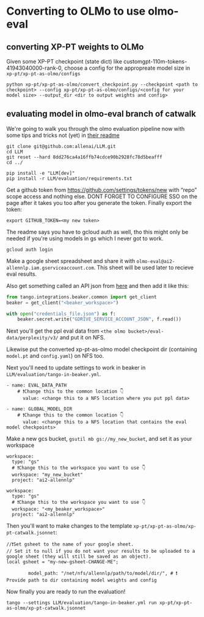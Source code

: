 # Converting to OLMo to use olmo-eval

## converting XP-PT weights to OLMo

Given some XP-PT checkpoint (state dict) like customgpt-110m-tokens-41943040000-rank-0, choose a config for the appropreate model size in `xp-pt/xp-pt-as-olmo/configs`

```
python xp-pt/xp-pt-as-olmo/convert_checkpoint.py --checkpoint <path to checkpoint> --config xp-pt/xp-pt-as-olmo/configs/<config for your model size> --output_dir <dir to output weights and config>
```

## evaluating model in olmo-eval branch of catwalk

We're going to walk you through the olmo evaluation pipeline now with some tips and tricks not (yet) in [their readme](https://github.com/allenai/LLM/blob/main/evaluation/README.md)

```
git clone git@github.com:allenai/LLM.git
cd LLM
git reset --hard 8dd276ca4a16ffb74cdce90b2928fc78d5beafff
cd ../

pip install -e "LLM[dev]"
pip install -r LLM/evaluation/requirements.txt

```

Get a github token from https://github.com/settings/tokens/new with “repo” scope access and nothing else. DONT FORGET TO CONFIGURE SSO on the page after it takes you too after you generate the token. Finally export the token:
```
export GITHUB_TOKEN=<my new token>
```

The readme says you have to gcloud auth as well, tho this might only be needed if you're using models in gs which I never got to work.
```
gcloud auth login
```

Make a google sheet spreadsheet and share it with `olmo-eval@ai2-allennlp.iam.gserviceaccount.com`. This sheet will be used later to recieve eval results.

Also get something called an API json from [here](https://console.cloud.google.com/iam-admin/serviceaccounts/details/101308414346962828659;edit=true/keys?project=ai2-allennlp) and then add it like this:

```python
from tango.integrations.beaker.common import get_client
beaker = get_client("<beaker_workspace>")

with open("credentials_file.json") as f:
    beaker.secret.write("GDRIVE_SERVICE_ACCOUNT_JSON", f.read())
```

Next you'll get the ppl eval data from `<the olmo bucket>/eval-data/perplexity/v3/` and put it on NFS.

Likewise put the converted xp-pt-as-olmo model checkpoint dir (containing `model.pt` and `config.yaml`) on NFS too.

Next you'll need to update settings to work in beaker in `LLM/evaluation/tango-in-beaker.yml`.
```
- name: EVAL_DATA_PATH
    # ❗Change this to the common location 👇
      value: <change this to a NFS location where you put ppl data>
```
```
- name: GLOBAL_MODEL_DIR
    # ❗Change this to the common location 👇
      value: <change this to a NFS location that contains the eval model checkpoints>
```
Make a new gcs bucket, `gsutil mb gs://my_new_bucket`, and set it as your workspace
```
workspace:
  type: "gs"
  # ❗Change this to the workspace you want to use 👇
  workspace: "my_new_bucket"
  project: "ai2-allennlp"
```
```
workspace:
  type: "gs"
  # ❗Change this to the workspace you want to use 👇
  workspace: "<my_beaker_workspace>"
  project: "ai2-allennlp"
```

Then you'll want to make changes to the template `xp-pt/xp-pt-as-olmo/xp-pt-catwalk.jsonnet`:
```
//❗Set gsheet to the name of your google sheet.
// Set it to null if you do not want your results to be uploaded to a google sheet (they will still be saved as an object).
local gsheet = "my-new-gsheet-CHANGE-ME";
```

```
        model_path: "/net/nfs/allennlp/path/to/model/dir/", # ❗ Provide path to dir containing model weights and config
```

Now finally you are ready to run the evaluation!
```
tango --settings LLM/evaluation/tango-in-beaker.yml run xp-pt/xp-pt-as-olmo/xp-pt-catwalk.jsonnet
```